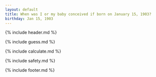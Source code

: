 ```yaml
---
layout: default
title: When was I or my baby conceived if born on January 15, 1903?
birthday: Jan 15, 1903
---
```


{% include header.md %}

{% include guess.md %}

{% include calculate.md %}

{% include safety.md %}

{% include footer.md %}



